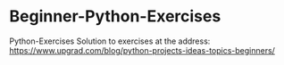 # Beginner-Python-Exercises
Python-Exercises
Solution to exercises at the address: https://www.upgrad.com/blog/python-projects-ideas-topics-beginners/

